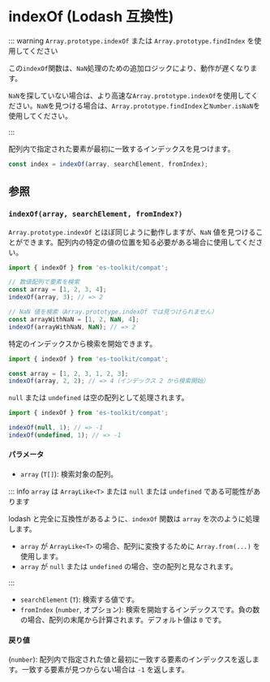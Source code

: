 # indexOf (Lodash 互換性)

::: warning `Array.prototype.indexOf` または `Array.prototype.findIndex` を使用してください

この`indexOf`関数は、`NaN`処理のための追加ロジックにより、動作が遅くなります。

`NaN`を探していない場合は、より高速な`Array.prototype.indexOf`を使用してください。`NaN`を見つける場合は、`Array.prototype.findIndex`と`Number.isNaN`を使用してください。

:::

配列内で指定された要素が最初に一致するインデックスを見つけます。

```typescript
const index = indexOf(array, searchElement, fromIndex);
```

## 参照

### `indexOf(array, searchElement, fromIndex?)`

`Array.prototype.indexOf` とほぼ同じように動作しますが、`NaN` 値を見つけることができます。配列内の特定の値の位置を知る必要がある場合に使用してください。

```typescript
import { indexOf } from 'es-toolkit/compat';

// 数値配列で要素を検索
const array = [1, 2, 3, 4];
indexOf(array, 3); // => 2

// NaN 値を検索（Array.prototype.indexOf では見つけられません）
const arrayWithNaN = [1, 2, NaN, 4];
indexOf(arrayWithNaN, NaN); // => 2
```

特定のインデックスから検索を開始できます。

```typescript
import { indexOf } from 'es-toolkit/compat';

const array = [1, 2, 3, 1, 2, 3];
indexOf(array, 2, 2); // => 4（インデックス 2 から検索開始）
```

`null` または `undefined` は空の配列として処理されます。

```typescript
import { indexOf } from 'es-toolkit/compat';

indexOf(null, 1); // => -1
indexOf(undefined, 1); // => -1
```

#### パラメータ

- `array` (`T[]`): 検索対象の配列。

::: info `array` は `ArrayLike<T>` または `null` または `undefined` である可能性があります

lodash と完全に互換性があるように、`indexOf` 関数は `array` を次のように処理します。

- `array` が `ArrayLike<T>` の場合、配列に変換するために `Array.from(...)` を使用します。
- `array` が `null` または `undefined` の場合、空の配列と見なされます。

:::

- `searchElement` (`T`): 検索する値です。
- `fromIndex` (`number`, オプション): 検索を開始するインデックスです。負の数の場合、配列の末尾から計算されます。デフォルト値は `0` です。

#### 戻り値

(`number`): 配列内で指定された値と最初に一致する要素のインデックスを返します。一致する要素が見つからない場合は `-1` を返します。
